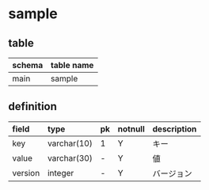 # sample

## table

|schema|table name|
|:---|:---|
|main|sample|

## definition

| field|type|pk|notnull|description|
|:---|:---|:---|:---|:---|
|key|varchar(10)|1|Y|キー|
|value|varchar(30)|-|Y|値|
|version|integer|-|Y|バージョン|
